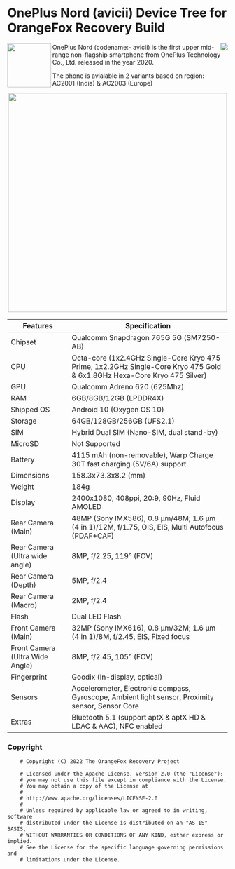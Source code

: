 # OnePlus Nord (avicii) Device Tree for OrangeFox Recovery Build


<img src="https://github.com/Sanju0910/readme_res/blob/main/images/of_logo.png" width=100 height=100 align="left" />  


<img src="https://github.com/Sanju0910/readme_res/blob/main/images/oneplus_logo.png" align="right"/>

OnePlus Nord (codename:- avicii) is the first upper mid-range non-flagship smartphone from OnePlus Technology Co., Ltd. released in the year 2020.

The phone is avialable in 2 variants based on region: AC2001 (India) & AC2003 (Europe)

<p align="center">
<img src="https://github.com/Sanju0910/readme_res/blob/main/images/oneplus_avicii.jpg" width=500 height=500 />
</p>

| Features | Specification |
| ------------- | ------------- |
| Chipset |  Qualcomm Snapdragon 765G 5G (SM7250-AB) |
| CPU  | Octa-core (1x2.4GHz Single-Core Kryo 475 Prime, 1x2.2GHz Single-Core Kryo 475 Gold & 6x1.8GHz Hexa-Core Kryo 475 Silver)  |
| GPU  | Qualcomm Adreno 620 (625Mhz) |
| RAM  | 6GB/8GB/12GB (LPDDR4X) |
| Shipped OS | Android 10 (Oxygen OS 10) |
| Storage | 64GB/128GB/256GB (UFS2.1) |
| SIM | Hybrid Dual SIM (Nano-SIM, dual stand-by) |
| MicroSD | Not Supported |
| Battery | 4115 mAh (non-removable), Warp Charge 30T fast charging (5V/6A) support |
| Dimensions | 158.3x73.3x8.2 (mm) |
| Weight | 184g |
| Display | 2400x1080, 408ppi, 20:9, 90Hz, Fluid AMOLED |
| Rear Camera (Main) | 48MP (Sony IMX586), 0.8 µm/48M; 1.6 µm (4 in 1)/12M, f/1.75, OIS, EIS, Multi Autofocus (PDAF+CAF) |
| Rear Camera (Ultra wide angle) | 8MP, f/2.25, 119° (FOV) |
| Rear Camera (Depth) | 5MP, f/2.4 |
| Rear Camera (Macro) | 2MP, f/2.4 |
| Flash | Dual LED Flash |
| Front Camera (Main) | 32MP (Sony IMX616), 0.8 µm/32M; 1.6 µm (4 in 1)/8M, f/2.45, EIS, Fixed focus |
| Front Camera (Ultra Wide Angle) | 8MP, f/2.45, 105° (FOV) |
| Fingerprint | Goodix (In-display, optical) |
| Sensors | Accelerometer, Electronic compass, Gyroscope, Ambient light sensor, Proximity sensor, Sensor Core |
| Extras | Bluetooth 5.1 (support aptX & aptX HD & LDAC & AAC), NFC enabled |

        
### Copyright

        
        # Copyright (C) 2022 The OrangeFox Recovery Project
        
        # Licensed under the Apache License, Version 2.0 (the "License");
        # you may not use this file except in compliance with the License.
        # You may obtain a copy of the License at
        #
        # http://www.apache.org/licenses/LICENSE-2.0
        #
        # Unless required by applicable law or agreed to in writing, software
        # distributed under the License is distributed on an "AS IS" BASIS,
        # WITHOUT WARRANTIES OR CONDITIONS OF ANY KIND, either express or implied.
        # See the License for the specific language governing permissions and
        # limitations under the License.
